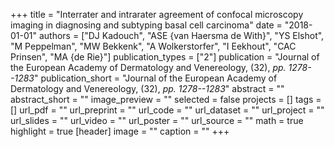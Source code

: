 +++
title = "Interrater and intrarater agreement of confocal microscopy imaging in diagnosing and subtyping basal cell carcinoma"
date = "2018-01-01"
authors = ["DJ Kadouch", "ASE {van Haersma de With}", "YS Elshot", "M Peppelman", "MW Bekkenk", "A Wolkerstorfer", "I Eekhout", "CAC Prinsen", "MA {de Rie}"]
publication_types = ["2"]
publication = "Journal of the European Academy of Dermatology and Venereology, (32), _pp. 1278--1283_"
publication_short = "Journal of the European Academy of Dermatology and Venereology, (32), _pp. 1278--1283_"
abstract = ""
abstract_short = ""
image_preview = ""
selected = false
projects = []
tags = []
url_pdf = ""
url_preprint = ""
url_code = ""
url_dataset = ""
url_project = ""
url_slides = ""
url_video = ""
url_poster = ""
url_source = ""
math = true
highlight = true
[header]
image = ""
caption = ""
+++
